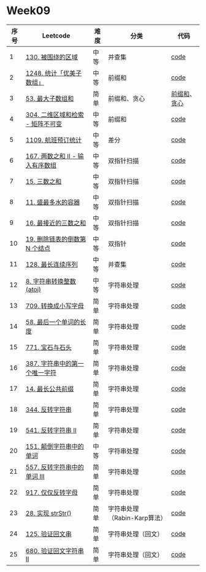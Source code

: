 # Week09

| 序号 | Leetcode                                                     | 难度 | 分类                         | 代码                                                         |
| ---- | ------------------------------------------------------------ | ---- | ---------------------------- | ------------------------------------------------------------ |
| 1    | [130. 被围绕的区域](https://leetcode.cn/problems/surrounded-regions/) | 中等 | 并查集                       | [code](https://github.com/zhj6422/LeetcodeHomework/blob/main/week09/130.%20%E8%A2%AB%E5%9B%B4%E7%BB%95%E7%9A%84%E5%8C%BA%E5%9F%9F.java) |
| 2    | [1248. 统计「优美子数组」](https://leetcode.cn/problems/count-number-of-nice-subarrays/) | 中等 | 前缀和                       | [code](https://github.com/zhj6422/LeetcodeHomework/blob/main/week09/1248.%20%E7%BB%9F%E8%AE%A1%E3%80%8C%E4%BC%98%E7%BE%8E%E5%AD%90%E6%95%B0%E7%BB%84%E3%80%8D.java) |
| 3    | [53. 最大子数组和](https://leetcode.cn/problems/maximum-subarray/) | 简单 | 前缀和、贪心                 | [前缀和](https://github.com/zhj6422/LeetcodeHomework/blob/main/week09/53.%20%E6%9C%80%E5%A4%A7%E5%AD%90%E6%95%B0%E7%BB%84%E5%92%8C%EF%BC%88%E5%89%8D%E7%BC%80%E5%92%8C%EF%BC%89.java)、[贪心](https://github.com/zhj6422/LeetcodeHomework/blob/main/week09/53.%20%E6%9C%80%E5%A4%A7%E5%AD%90%E6%95%B0%E7%BB%84%E5%92%8C%EF%BC%88%E8%B4%AA%E5%BF%83%EF%BC%89.java) |
| 4    | [304. 二维区域和检索 - 矩阵不可变](https://leetcode.cn/problems/range-sum-query-2d-immutable/) | 中等 | 前缀和                       | [code](https://github.com/zhj6422/LeetcodeHomework/blob/main/week09/304.%20%E4%BA%8C%E7%BB%B4%E5%8C%BA%E5%9F%9F%E5%92%8C%E6%A3%80%E7%B4%A2%20-%20%E7%9F%A9%E9%98%B5%E4%B8%8D%E5%8F%AF%E5%8F%98.java) |
| 5    | [1109. 航班预订统计](https://leetcode.cn/problems/corporate-flight-bookings/) | 中等 | 差分                         | [code](https://github.com/zhj6422/LeetcodeHomework/blob/main/week09/1109.%20%E8%88%AA%E7%8F%AD%E9%A2%84%E8%AE%A2%E7%BB%9F%E8%AE%A1.java) |
| 6    | [167. 两数之和 II - 输入有序数组](https://leetcode.cn/problems/two-sum-ii-input-array-is-sorted/) | 中等 | 双指针扫描                   | [code](https://github.com/zhj6422/LeetcodeHomework/blob/main/week09/167.%20%E4%B8%A4%E6%95%B0%E4%B9%8B%E5%92%8C%20II%20-%20%E8%BE%93%E5%85%A5%E6%9C%89%E5%BA%8F%E6%95%B0%E7%BB%84.java) |
| 7    | [15. 三数之和](https://leetcode.cn/problems/3sum/)           | 中等 | 双指针扫描                   | [code](https://github.com/zhj6422/LeetcodeHomework/blob/main/week09/15.%20%E4%B8%89%E6%95%B0%E4%B9%8B%E5%92%8C.java) |
| 8    | [11. 盛最多水的容器](https://leetcode.cn/problems/container-with-most-water/) | 中等 | 双指针扫描                   | [code](https://github.com/zhj6422/LeetcodeHomework/blob/main/week09/11.%20%E7%9B%9B%E6%9C%80%E5%A4%9A%E6%B0%B4%E7%9A%84%E5%AE%B9%E5%99%A8.java) |
| 9    | [16. 最接近的三数之和](https://leetcode.cn/problems/3sum-closest/) | 中等 | 双指针扫描                   | [code](https://github.com/zhj6422/LeetcodeHomework/blob/main/week09/16.%20%E6%9C%80%E6%8E%A5%E8%BF%91%E7%9A%84%E4%B8%89%E6%95%B0%E4%B9%8B%E5%92%8C.java) |
| 10   | [19. 删除链表的倒数第 N 个结点](https://leetcode.cn/problems/remove-nth-node-from-end-of-list/) | 中等 | 双指针                       | [code](https://github.com/zhj6422/LeetcodeHomework/blob/main/week09/19.%20%E5%88%A0%E9%99%A4%E9%93%BE%E8%A1%A8%E7%9A%84%E5%80%92%E6%95%B0%E7%AC%AC%20N%20%E4%B8%AA%E7%BB%93%E7%82%B9.java) |
| 11   | [128. 最长连续序列](https://leetcode.cn/problems/longest-consecutive-sequence/) | 中等 | 并查集                       | [code](https://github.com/zhj6422/LeetcodeHomework/blob/main/week09/128.%20%E6%9C%80%E9%95%BF%E8%BF%9E%E7%BB%AD%E5%BA%8F%E5%88%97.java) |
| 12   | [8. 字符串转换整数 (atoi)](https://leetcode.cn/problems/string-to-integer-atoi/) | 中等 | 字符串处理                   | [code](https://github.com/zhj6422/LeetcodeHomework/blob/main/week09/8.%20%E5%AD%97%E7%AC%A6%E4%B8%B2%E8%BD%AC%E6%8D%A2%E6%95%B4%E6%95%B0%20(atoi).java) |
| 13   | [709. 转换成小写字母](https://leetcode.cn/problems/to-lower-case/) | 简单 | 字符串处理                   | [code](https://github.com/zhj6422/LeetcodeHomework/blob/main/week09/709.%20%E8%BD%AC%E6%8D%A2%E6%88%90%E5%B0%8F%E5%86%99%E5%AD%97%E6%AF%8D.java) |
| 14   | [58. 最后一个单词的长度](https://leetcode.cn/problems/length-of-last-word/) | 简单 | 字符串处理                   | [code](https://github.com/zhj6422/LeetcodeHomework/blob/main/week09/58.%20%E6%9C%80%E5%90%8E%E4%B8%80%E4%B8%AA%E5%8D%95%E8%AF%8D%E7%9A%84%E9%95%BF%E5%BA%A6.java) |
| 15   | [771. 宝石与石头](https://leetcode.cn/problems/jewels-and-stones/) | 简单 | 字符串处理                   | [code](https://github.com/zhj6422/LeetcodeHomework/blob/main/week09/771.%20%E5%AE%9D%E7%9F%B3%E4%B8%8E%E7%9F%B3%E5%A4%B4.java) |
| 16   | [387. 字符串中的第一个唯一字符](https://leetcode.cn/problems/first-unique-character-in-a-string/) | 简单 | 字符串处理                   | [code](https://github.com/zhj6422/LeetcodeHomework/blob/main/week09/387.%20%E5%AD%97%E7%AC%A6%E4%B8%B2%E4%B8%AD%E7%9A%84%E7%AC%AC%E4%B8%80%E4%B8%AA%E5%94%AF%E4%B8%80%E5%AD%97%E7%AC%A6.java) |
| 17   | [14. 最长公共前缀](https://leetcode.cn/problems/longest-common-prefix/) | 简单 | 字符串处理                   | [code](https://github.com/zhj6422/LeetcodeHomework/blob/main/week09/14.%20%E6%9C%80%E9%95%BF%E5%85%AC%E5%85%B1%E5%89%8D%E7%BC%80.java) |
| 18   | [344. 反转字符串](https://leetcode.cn/problems/reverse-string/) | 简单 | 字符串处理                   | [code](https://github.com/zhj6422/LeetcodeHomework/blob/main/week09/344.%20%E5%8F%8D%E8%BD%AC%E5%AD%97%E7%AC%A6%E4%B8%B2.java) |
| 19   | [541. 反转字符串 II](https://leetcode.cn/problems/reverse-string-ii/) | 简单 | 字符串处理                   | [code](https://github.com/zhj6422/LeetcodeHomework/blob/main/week09/541.%20%E5%8F%8D%E8%BD%AC%E5%AD%97%E7%AC%A6%E4%B8%B2%20II.java) |
| 20   | [151. 颠倒字符串中的单词](https://leetcode.cn/problems/reverse-words-in-a-string/) | 中等 | 字符串处理                   | [code](https://github.com/zhj6422/LeetcodeHomework/blob/main/week09/151.%20%E9%A2%A0%E5%80%92%E5%AD%97%E7%AC%A6%E4%B8%B2%E4%B8%AD%E7%9A%84%E5%8D%95%E8%AF%8D.java) |
| 21   | [557. 反转字符串中的单词 III](https://leetcode.cn/problems/reverse-words-in-a-string-iii/) | 简单 | 字符串处理                   | [code](https://github.com/zhj6422/LeetcodeHomework/blob/main/week09/557.%20%E5%8F%8D%E8%BD%AC%E5%AD%97%E7%AC%A6%E4%B8%B2%E4%B8%AD%E7%9A%84%E5%8D%95%E8%AF%8D%20III.java) |
| 22   | [917. 仅仅反转字母](https://leetcode.cn/problems/reverse-only-letters/) | 简单 | 字符串处理                   | [code](https://github.com/zhj6422/LeetcodeHomework/blob/main/week09/917.%20%E4%BB%85%E4%BB%85%E5%8F%8D%E8%BD%AC%E5%AD%97%E6%AF%8D.java) |
| 23   | [28. 实现 strStr()](https://leetcode.cn/problems/implement-strstr/) | 简单 | 字符串处理（Rabin-Karp算法） | [code](https://github.com/zhj6422/LeetcodeHomework/blob/main/week09/28.%20%E5%AE%9E%E7%8E%B0%20strStr().java) |
| 24   | [125. 验证回文串](https://leetcode.cn/problems/valid-palindrome/) | 简单 | 字符串处理（回文）           | [code](https://github.com/zhj6422/LeetcodeHomework/blob/main/week09/125.%20%E9%AA%8C%E8%AF%81%E5%9B%9E%E6%96%87%E4%B8%B2.java) |
| 25   | [680. 验证回文字符串 Ⅱ](https://leetcode.cn/problems/valid-palindrome-ii/) | 简单 | 字符串处理（回文）           | [code](https://github.com/zhj6422/LeetcodeHomework/blob/main/week09/680.%20%E9%AA%8C%E8%AF%81%E5%9B%9E%E6%96%87%E5%AD%97%E7%AC%A6%E4%B8%B2%20%E2%85%A1.java) |

